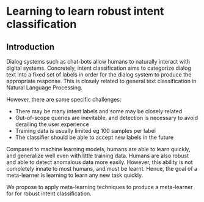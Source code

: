 # Learning to learn robust intent classification

## Introduction
Dialog systems such as chat-bots allow humans to naturally interact with digital systems.
Concretely, intent classification aims to categorize dialog text into a fixed 
set of labels in order for the dialog system to produce the appropriate response.
This is closely related to general text classification in Natural Language Processing.

However, there are some specific challenges:
* There may be many intent labels and some may be closely related
* Out-of-scope queries are inevitable, and detection is necessary
 to avoid derailing the user experience
* Training data is usually limited eg 100 samples per label
* The classifier should be able to accept new labels in the future

Compared to machine learning models, humans are able to learn quickly, 
and generalize well even with little training data.
Humans are also robust and able to detect anomalous data more easily.
However, this ability is not completely innate to most humans, and must be learnt.
Hence, the goal of a meta-learner is learning to learn any new task quickly.

We propose to apply meta-learning techniques to produce a meta-learner for
for robust intent classification.